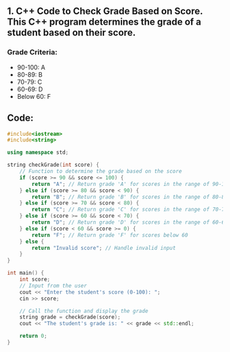## 1. C++ Code to Check Grade Based on Score. This C++ program determines the grade of a student based on their score.

### Grade Criteria:
- 90-100: A
- 80-89: B
- 70-79: C
- 60-69: D
- Below 60: F

## Code:

```cpp
#include<iostream>
#include<string>

using namespace std;

string checkGrade(int score) {
    // Function to determine the grade based on the score
    if (score >= 90 && score <= 100) {
        return "A"; // Return grade 'A' for scores in the range of 90-100
    } else if (score >= 80 && score < 90) {
        return "B"; // Return grade 'B' for scores in the range of 80-89
    } else if (score >= 70 && score < 80) {
        return "C"; // Return grade 'C' for scores in the range of 70-79
    } else if (score >= 60 && score < 70) {
        return "D"; // Return grade 'D' for scores in the range of 60-69
    } else if (score < 60 && score >= 0) {
        return "F"; // Return grade 'F' for scores below 60
    } else {
        return "Invalid score"; // Handle invalid input
    }
}

int main() {
    int score;
    // Input from the user
    cout << "Enter the student's score (0-100): ";
    cin >> score;

    // Call the function and display the grade
    string grade = checkGrade(score);
    cout << "The student's grade is: " << grade << std::endl;

    return 0;
}
